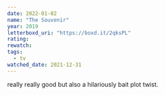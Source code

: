 ```yaml
---
date: 2022-01-02
name: "The Souvenir"
year: 2019
letterboxd_uri: "https://boxd.it/2qksPL"
rating: 
rewatch: 
tags:
  - tv
watched_date: 2021-12-31
---
```


really really good but also a hilariously bait plot twist.
